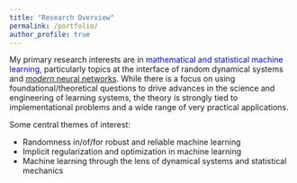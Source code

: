 ```yaml
---
title: "Research Overview"
permalink: /portfolio/
author_profile: true
---
```


My primary research interests are in <font color="blue">mathematical and statistical machine learning</font>, particularly topics at the interface of random dynamical systems and <a href="https://arxiv.org/abs/1312.6199"><font><i>modern</i></font> neural networks</a>. While there is a focus on using foundational/theoretical questions to drive advances in the science and engineering of learning systems, the theory is strongly tied to implementational problems and a wide range of very practical applications.  <br>

Some central themes of interest:<br>
- Randomness in/of/for robust and reliable machine learning 
- Implicit regularization and optimization in machine learning
- Machine learning through the lens of dynamical systems and statistical mechanics


<!-- Some more specific research projects are: <br>


At a high level, my research is inspired and driven by the following fundamental question: 

<font><i>Given a data set/model, a learning model and a learning algorithm, can we build a principled yet practical framework to *explore* and *exploit* the behavior of the learning model on test data, in various regimes and for various settings? </i></font>
<br>

*I also maintain a <a href="https://shoelim.github.io/DSxML/">personal journal</a> to keep track of the progress in the research areas that I am interested in.

<img src="principle.png" width="280" height="280" style="float:right">

In particular, I apply and develop ideas and tools from several areas of probability theory, stochastic analysis, statistical learning, statistical mechanics and dynamical systems to address problems concerning <font color="blue">open dynamical systems</font> arising in statistical mechanics and machine learning. <br>

Open systems are, in a broad sense, components of a larger closed system that interact with other components of the larger system. These systems abound in applications and are typically random/stochastic, nonlinear, high-dimensional and have non-trivial dynamics. Studying physical and artificial systems rigorously within an appropriate open systems framework allows us to gain valuable insights into these systems. The overarching theme of my current research revolves around using probabilistic and statistical approaches to understand <font color="blue"><i>learning of dynamical representations</i></font> and <font color="blue"><i>physics of dynamical systems</i></font>.  <br> 
{% include base_path %}


{% for post in site.portfolio %}
  {% include archive-single.html %}
{% endfor %}
 
 <i>Click on the project titles above to learn more about our work.</i> 
-->


